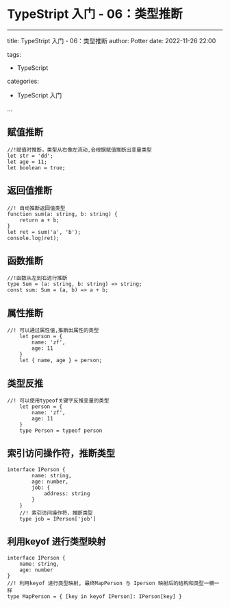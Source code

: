 # TypeStript 入门 - 06：类型推断

---

title: TypeStript 入门 - 06：类型推断
author: Potter
date: 2022-11-26 22:00

tags:

- TypeScript

categories:

- TypeScript 入门


...


## ****赋值推断****

```tsx
//!赋值时推断，类型从右像左流动,会根据赋值推断出变量类型
let str = 'dd';
let age = 11;
let boolean = true;
```

## ****返回值推断****

```tsx
//! 自动推断返回值类型
function sum(a: string, b: string) {
	return a + b;
}
let ret = sum('a', 'b');
console.log(ret);
```

## ****函数推断****

```tsx
//!函数从左到右进行推断
type Sum = (a: string, b: string) => string;
const sum: Sum = (a, b) => a + b;
```

## ****属性推断****

```tsx
//! 可以通过属性值,推断出属性的类型
	let person = {
		name: 'zf',
		age: 11
	}
	let { name, age } = person;
```

## ****类型反推****

```tsx
//! 可以使用typeof关键字反推变量的类型
	let person = {
		name: 'zf',
		age: 11
	}
	type Person = typeof person
```

## ****索引访问操作符，推断类型****

```tsx
interface IPerson {
		name: string,
		age: number,
		job: {
			address: string
		}
	}
	//! 索引访问操作符，推断类型
	type job = IPerson['job']
```

## 利用keyof 进行类型映射

```tsx
interface IPerson {
	name: string,
	age: number
}
//! 利用keyof 进行类型映射, 最终MapPerson 与 Iperson 映射后的结构和类型一模一样
type MapPerson = { [key in keyof IPerson]: IPerson[key] }
```

